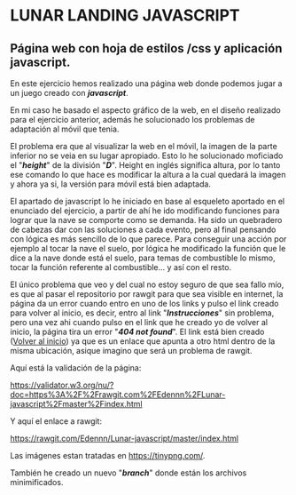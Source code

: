 # <H1> LUNAR LANDING JAVASCRIPT

## Página web con hoja de estilos /css y aplicación javascript. 

En este ejercicio hemos realizado una página web donde podemos jugar a un juego creado con **_javascript_**.

En mi caso he basado el aspecto gráfico de la web, en el diseño realizado para el ejercicio anterior, además he solucionado los problemas de adaptación al móvil que tenia.

El problema era que al visualizar la web en el móvil, la imagen de la parte inferior no se veia en su lugar apropiado. Esto lo he solucionado moficiado el "**_height_**" de la división "**_D_**". Height en inglés significa altura, por lo tanto ese comando lo que hace es modificar la altura a la cual quedará la imagen y ahora ya si, la versión para móvil está bien adaptada.

El apartado de javascript lo he iniciado en base al esqueleto aportado en el enunciado del ejercicio, a partir de ahí he ido modificando funciones para lograr que la nave se comporte como se demanda. Ha sido un quebradero de cabezas dar con las soluciones a cada evento, pero al final pensando con lógica es más sencillo de lo que parece. Para conseguir una acción por ejemplo al tocar la nave el suelo, por lógica he modificado la función que le dice a la nave donde está el suelo, para temas de combustible lo mismo, tocar la función referente al combustible... y así con el resto.

El único problema que veo y del cual no estoy seguro de que sea fallo mío, es que al pasar el repositorio por rawgit para que sea visible en internet, la página da un error cuando entro en uno de los links y pulso el link creado para volver al inicio, es decir, entro al link "**_Instrucciones_**" sin problema, pero una vez ahi cuando pulso en el link que he creado yo de volver al inicio, la página tira un error "**_404 not found_**". El link está bien creado (<a href="index.html">Volver al inicio</a>) ya que es un enlace que apunta a otro html dentro de la misma ubicación, asique imagino que será un problema de rawgit.

Aquí está la validación de la página:

https://validator.w3.org/nu/?doc=https%3A%2F%2Frawgit.com%2FEdennn%2FLunar-javascript%2Fmaster%2Findex.html

Y aquí el enlace a rawgit:

https://rawgit.com/Edennn/Lunar-javascript/master/index.html

Las imágenes estan tratadas en https://tinypng.com/.

También he creado un nuevo "**_branch_**" donde están los archivos minimificados.
